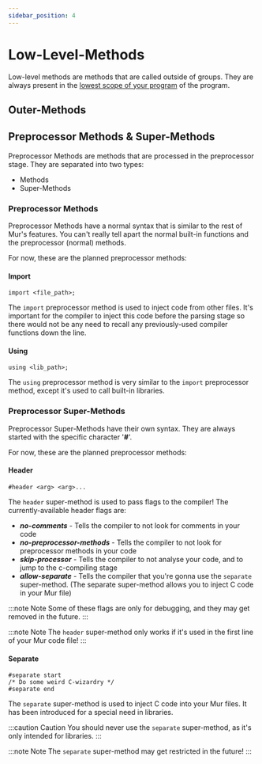 ```yaml
---
sidebar_position: 4
---
```


# Low-Level-Methods

Low-level methods are methods that are called outside of groups. They are always present in the [lowest scope of your program](./structure_and_scopes#root-level-scope) of the program.

## Outer-Methods

## Preprocessor Methods & Super-Methods

Preprocessor Methods are methods that are processed in the preprocessor stage. They are separated into two types:

- Methods
- Super-Methods

### Preprocessor Methods

Preprocessor Methods have a normal syntax that is similar to the rest of Mur's features. You can't really tell apart the normal built-in functions and the preprocessor (normal) methods.

For now, these are the planned preprocessor methods:

#### Import

```mur
import <file_path>;
```

The `import` preprocessor method is used to inject code from other files. It's important for the compiler to inject this code before the parsing stage so there would not be any need to recall any previously-used compiler functions down the line.

#### Using

```mur
using <lib_path>;
```

The `using` preprocessor method is very similar to the `import` preprocessor method, except it's used to call built-in libraries.

### Preprocessor Super-Methods

Preprocessor Super-Methods have their own syntax. They are always started with the specific character '**#**'.

For now, these are the planned preprocessor methods:

#### Header

```mur
#header <arg> <arg>...
```

The `header` super-method is used to pass flags to the compiler! The currently-available header flags are:

- ***no-comments*** - Tells the compiler to not look for comments in your code
- ***no-preprocessor-methods*** - Tells the compiler to not look for preprocessor methods in your code
- ***skip-processor*** - Tells the compiler to not analyse your code, and to jump to the c-compiling stage
- ***allow-separate*** - Tells the compiler that you're gonna use the `separate` super-method. (The separate super-method allows you to inject C code in your Mur file)

:::note Note
Some of these flags are only for debugging, and they may get removed in the future.
:::

:::note Note
The `header` super-method only works if it's used in the first line of your Mur code file!
:::

#### Separate

```mur
#separate start
/* Do some weird C-wizardry */
#separate end
```

The `separate` super-method is used to inject C code into your Mur files. It has been introduced for a special need in libraries.

:::caution Caution
You should never use the `separate` super-method, as it's only intended for libraries.
:::

:::note Note
The `separate` super-method may get restricted in the future!
:::
